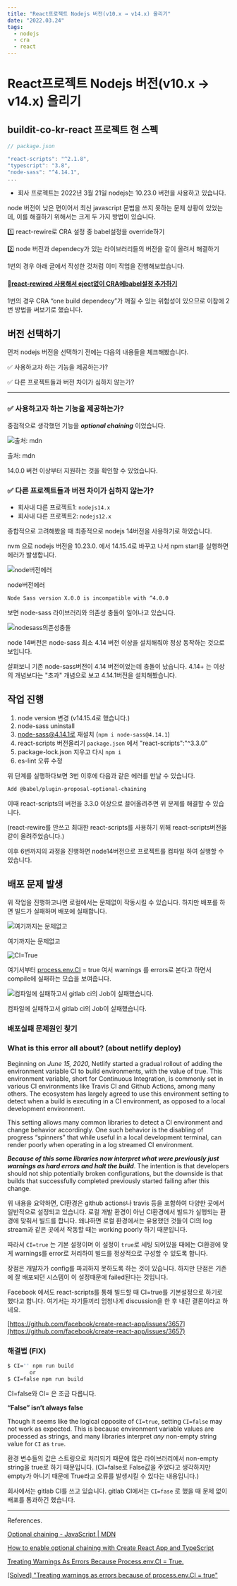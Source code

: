 ```yaml
---
title: "React프로젝트 Nodejs 버전(v10.x → v14.x) 올리기"
date: "2022.03.24"
tags:
  - nodejs
  - cra
  - react
---
```



# React프로젝트 Nodejs 버전(v10.x → v14.x) 올리기

## buildit-co-kr-react 프로젝트 현 스펙

```jsx
// package.json

"react-scripts": "^2.1.8",
"typescript": "3.8",
"node-sass": "^4.14.1",
...
```

- 회사 프로젝트는 2022년 3월 21일 nodejs는 10.23.0 버전을 사용하고 있습니다.

node 버전이 낮은 편이어서 최신 javascript 문법을 쓰지 못하는 문제 상황이 있었는데, 이를 해결하기 위해서는 크게 두 가지 방법이 있습니다.

1️⃣ react-rewire로 CRA 설정 중 babel설정을 override하기

2️⃣ node 버전과 dependecy가 있는 라이브러리들의 버전을 같이 올려서 해결하기

1번의 경우 아래 글에서 작성한 것처럼 이미 작업을 진행해보았습니다.

#### :link:[react-rewired 사용해서 eject없이 CRA에babel설정 추가하기](https://likelionsungguk.github.io/22-03-23/react-rewired-%EC%82%AC%EC%9A%A9%ED%95%B4%EC%84%9C-eject%EC%97%86%EC%9D%B4-CRA%EC%97%90babel%EC%84%A4%EC%A0%95-%EC%B6%94%EA%B0%80%ED%95%98%EA%B8%B0)



1번의 경우 CRA “one build dependecy”가 깨질 수 있는 위험성이 있으므로 이참에 2번 방법을 써보기로 했습니다.

## 버전 선택하기

먼저 nodejs 버전을 선택하기 전에는 다음의 내용들을 체크해봤습니다.

✅ 사용하고자 하는 기능을 제공하는가?

✅ 다른 프로젝트들과 버전 차이가 심하지 않는가?

---

### ✅ 사용하고자 하는 기능을 제공하는가?

중점적으로 생각했던 기능을 ***optional chaining*** 이었습니다.

![출처: mdn](/assets/img/0324-0.png)

출처: mdn

14.0.0 버전 이상부터 지원하는 것을 확인할 수 있었습니다.

### ✅ 다른 프로젝트들과 버전 차이가 심하지 않는가?

- 회사내 다른 프로젝트1: `nodejs14.x`
- 회사내 다른 프로젝트2: `nodejs12.x`

종합적으로 고려해봤을 때 최종적으로 nodejs 14버전을 사용하기로 하였습니다.

nvm 으로 nodejs 버전을 10.23.0. 에서 14.15.4로 바꾸고 나서 npm start를 실행하면 에러가 발생합니다.

![node버전에러](/assets/img/0324-1.png)

node버전에러

```bash
Node Sass version X.0.0 is incompatible with ^4.0.0 
```

보면 node-sass 라이브러리와 의존성 충돌이 일어나고 있습니다.

![nodesass의존성충돌](/assets/img/0324-2.png)

node 14버전은 node-sass 최소 4.14 버전 이상을 설치해줘야 정상 동작하는 것으로 보입니다.

살펴보니 기존 node-sass버전이 4.14 버전이었는데 충돌이 났습니다. 4.14+ 는 이상의 개념보다는 "초과" 개념으로 보고 4.14.1버전을 설치해봤습니다.



## 작업 진행

1. node version 변경 (v14.15.4로 했습니다.)
2. node-sass uninstall
3. node-sass@4.14.1로 재설치 (`npm i node-sass@4.14.1`)
4. react-scripts 버전올리기 `package.json` 에서 "react-scripts":"^3.3.0"
5. package-lock.json 지우고 다시 `npm i`
6. es-lint 오류 수정

위 단계를 실행하다보면 3번 이후에 다음과 같은 에러를 만날 수 있습니다.

```bash
Add @babel/plugin-proposal-optional-chaining
```

이때 react-scripts의 버전을 3.3.0 이상으로 끌어올려주면 위 문제를 해결할 수 있습니다.

(react-rewire를 안쓰고 최대한 react-scripts를 사용하기 위해 react-scripts버전을 같이 올려주었습니다.)

이후 6번까지의 과정을 진행하면 node14버전으로 프로젝트를 컴파일 하여 실행할 수 있습니다.



## 배포 문제 발생

위 작업을 진행하고나면 로컬에서는 문제없이 작동시킬 수 있습니다. 하지만 배포를 하면 빌드가 실패하며 배포에 실패합니다.

![여기까지는 문제없고](/assets/img/0324-3.png)

여기까지는 문제없고

![CI=True](/assets/img/0324-4.png)

여기서부터 [process.env.CI](http://process.env.CI) = true 여서 warnings 를 errors로 본다고 하면서 compile에 실패하는 모습을 보여줍니다.

![컴파일에 실패하고서 gitlab ci의 Job이 실패했습니다.](/assets/img/0324-5.png)

컴파일에 실패하고서 gitlab ci의 Job이 실패했습니다.

### 배포실패 문제원인 찾기

### **What is this error all about? (about netlify deploy)**

Beginning on *June 15, 2020,* Netlify started a gradual rollout of adding the environment variable CI to build environments, with the value of true. This environment variable, short for Continuous Integration, is commonly set in various CI environments like Travis CI and Github Actions, among many others. The ecosystem has largely agreed to use this environment setting to detect when a build is executing in a CI environment, as opposed to a local development environment.

This setting allows many common libraries to detect a CI environment and change behavior accordingly. One such behavior is the disabling of progress “spinners” that while useful in a local development terminal, can render poorly when operating in a log streamed CI environment.

***Because of this some libraries now interpret what were previously just warnings as hard errors and halt the build***. The intention is that developers should not ship potentially broken configurations, but the downside is that builds that successfully completed previously started failing after this change.

위 내용을 요약하면, CI환경은 github actions나 travis 등을 포함하여 다양한 곳에서 일반적으로 설정되고 있습니다. 로컬 개발 환경이 아닌 CI환경에서 빌드가 실행되는 환경에 맞춰서 빌드를 합니다. 왜냐하면 로컬 환경에서는 유용했던 것들이 CI의 log stream과 같은 곳에서 작동할 때는 working poorly 하기 때문입니다.

따라서 `CI=true` 는 기본 설정이며 이 설정이 `true`로 세팅 되어있을 때에는  CI환경에 맞게 warnings를 error로 처리하여 빌드를 정상적으로 구성할 수 있도록 합니다.

장점은 개발자가 config를 파괴하지 못하도록 하는 것이 있습니다. 하지만 단점은 기존에 잘 배포되던 시스템이 이 설정때문에 failed된다는 것입니다.

Facebook 에서도 react-scripts를 통해 빌드할 때 CI=true를 기본설정으로 하기로 했다고 합니다. 여기서는 자기들끼리 엄청나게 discussion을 한 후 내린 결론이라고 하네요.

[https://github.com/facebook/create-react-app/issues/3657](https://github.com/facebook/create-react-app/issues/3657)



### 해결법 (FIX)

```bash
$ CI='' npm run build
       or
$ CI=false npm run build
```

CI=false와 CI= 은 조금 다릅니다.

**“False” isn’t always false**

Though it seems like the logical opposite of `CI=true`, setting `CI=false` may not work as expected. This is because environment variable values are processed as strings, and many libraries interpret *any* non-empty string value for `CI` as `true`.

환경 변수들의 값은 스트링으로 처리되기 때문에 많은 라이브러리에서 non-empty string을 true로 하기 때문입니다. (CI=false로 False값을 주었다고 생각하지만 empty가 아니기 때문에 True라고 오류를 발생시킬 수 있다는 내용입니다.)

회사에서는 gitlab CI를 쓰고 있습니다. gitlab CI에서는 `CI=fase` 로 했을 때 문제 없이 배포를 통과하긴 했습니다.



---

References.

[Optional chaining - JavaScript | MDN](https://developer.mozilla.org/ko/docs/Web/JavaScript/Reference/Operators/Optional_chaining)

[How to enable optional chaining with Create React App and TypeScript](https://stackoverflow.com/questions/59093630/how-to-enable-optional-chaining-with-create-react-app-and-typescript)

[Treating Warnings As Errors Because Process.env.CI = True.](https://360techexplorer.com/treating-warnings-as-errors-because-process-env-ci-true-vercel-netlify-jenkins-etc/)

[[Solved] "Treating warnings as errors because of process.env.CI = true"](https://dev.to/kapi1/solved-treating-warnings-as-errors-because-of-process-env-ci-true-bk5)

